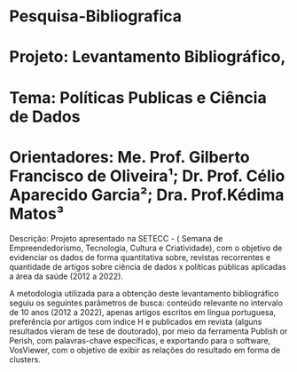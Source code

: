 # Pesquisa-Bibliografica


# Projeto: Levantamento Bibliográfico,
# Tema: Políticas Publicas e Ciência de Dados
# Orientadores: Me. Prof. Gilberto Francisco de Oliveira¹; Dr. Prof. Célio Aparecido Garcia²; Dra. Prof.Kédima Matos³
Descrição: Projeto apresentado na SETECC - ( Semana de Empreendedorismo, Tecnologia, Cultura e
Criatividade), com o objetivo de evidenciar os dados de forma quantitativa sobre, revistas
recorrentes e quantidade de artigos sobre ciência de dados x políticas públicas aplicadas a área da
saúde (2012 a 2022).

A metodologia utilizada para a obtenção deste levantamento
bibliográfico seguiu os seguintes parâmetros de busca:
conteúdo relevante no intervalo de 10 anos (2012 a 2022),
apenas artigos escritos em língua portuguesa, preferência
por artigos com índice H e publicados em revista (alguns
resultados vieram de tese de doutorado), por meio da
ferramenta Publish or Perish, com palavras-chave
específicas, e exportando para o software, VosViewer, com o
objetivo de exibir as relações do resultado em forma de
clusters.
